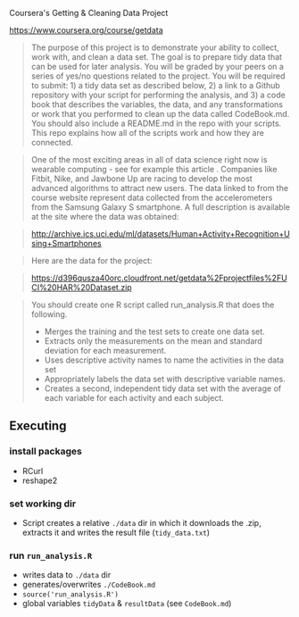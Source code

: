 Coursera's Getting & Cleaning Data Project

https://www.coursera.org/course/getdata

>The purpose of this project is to demonstrate your ability to collect, work with, and clean a data set. The goal is to prepare tidy data that can be used for later analysis. You will be graded by your peers on a series of yes/no questions related to the project. You will be required to submit: 1) a tidy data set as described below, 2) a link to a Github repository with your script for performing the analysis, and 3) a code book that describes the variables, the data, and any transformations or work that you performed to clean up the data called CodeBook.md. You should also include a README.md in the repo with your scripts. This repo explains how all of the scripts work and how they are connected.  

>One of the most exciting areas in all of data science right now is wearable computing - see for example this article . Companies like Fitbit, Nike, and Jawbone Up are racing to develop the most advanced algorithms to attract new users. The data linked to from the course website represent data collected from the accelerometers from the Samsung Galaxy S smartphone. A full description is available at the site where the data was obtained: 

>http://archive.ics.uci.edu/ml/datasets/Human+Activity+Recognition+Using+Smartphones 

>Here are the data for the project: 

>https://d396qusza40orc.cloudfront.net/getdata%2Fprojectfiles%2FUCI%20HAR%20Dataset.zip 

>You should create one R script called run_analysis.R that does the following. 
>* Merges the training and the test sets to create one data set.
>* Extracts only the measurements on the mean and standard deviation for each measurement. 
>* Uses descriptive activity names to name the activities in the data set
>* Appropriately labels the data set with descriptive variable names. 
>* Creates a second, independent tidy data set with the average of each variable for each activity and each subject.

## Executing

### install packages 
* RCurl
* reshape2

### set working dir
* Script creates a relative `./data` dir in which it downloads the .zip, extracts it and writes the result file (`tidy_data.txt`)

### run `run_analysis.R`
* writes data to `./data` dir
* generates/overwrites `./CodeBook.md`
* `source('run_analysis.R')`
* global variables `tidyData` & `resultData` (see `CodeBook.md`)
